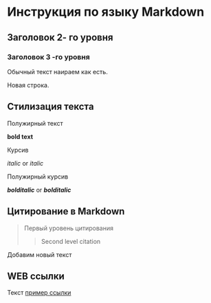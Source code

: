 # Инструкция по языку Markdown

## Заголовок 2- го уровня
### Заголовок 3 -го уровня

Обычный текст наираем как есть.
 
 Новая строка.
 
 ## Стилизация текста

Полужирный текст

**bold text** 

Курсив

*italic* or _italic_

Полужирный курсив 

***bolditalic*** or _**bolditalic**_

## Цитирование в Markdown
> Первый уровень цитирования
>> Second level citation

Добавим новый текст

## WEB ссылки
Текст [пример ссылки](https://gb.ru "Всплывающая подсказка")



